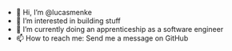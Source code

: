 - 👋 Hi, I’m @lucasmenke
- 👀 I’m interested in building stuff
- 🌱 I’m currently doing an apprenticeship as a software engineer
- 📫 How to reach me: Send me a message on GitHub

<!---
lucasmenke/lucasmenke is a ✨ special ✨ repository because its `README.md` (this file) appears on your GitHub profile.
You can click the Preview link to take a look at your changes.
--->
